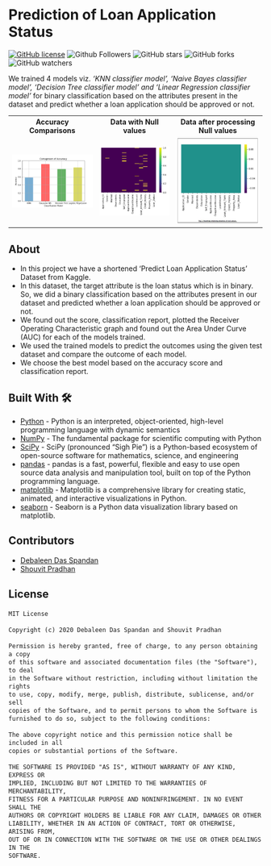 # Prediction of Loan Application Status

[![GitHub license](https://img.shields.io/badge/License-MIT-blue.svg)](LICENSE)
![Github Followers](https://img.shields.io/github/followers/the-it-weirdo?label=Follow&style=social)
![GitHub stars](https://img.shields.io/github/stars/the-it-weirdo/LoanApplicationStatusPrediction?style=social)
![GitHub forks](https://img.shields.io/github/forks/the-it-weirdo/LoanApplicationStatusPrediction?style=social)
![GitHub watchers](https://img.shields.io/github/watchers/the-it-weirdo/LoanApplicationStatusPrediction?style=social)


We trained 4 models viz. *‘KNN classifier model’, ‘Naive Bayes classifier model’, ‘Decision Tree classifier model’ and ‘Linear Regression classifier model’* for binary classification based on the attributes present in the dataset and predict whether a loan application should be approved or not.

<table style="width:100%">
  <tr>
    <th>Accuracy Comparisons</th>
    <th>Data with Null values</th>
    <th>Data after processing Null values</th>
  </tr>
  <tr>
    <td><img src="git_resources/accuracy.png"/></td>
    <td><img src="git_resources/heatmap_null.jpg"/></td>
    <td><img src="git_resources/null_removed_heatmap.jpg"/></td>
  </tr>
</table>

## About
- In this project we have a shortened ‘Predict Loan Application Status’ Dataset from Kaggle. 
- In this dataset, the target attribute is the loan status which is in binary. So, we did a binary classification based on the attributes present in our dataset and predicted whether a loan application should be approved or not. 
- We found out the score, classification report, plotted the Receiver Operating Characteristic graph and found out the Area Under Curve (AUC) for each of the models trained. 
- We used the trained models to predict the outcomes using the given test dataset and compare the outcome of each model. 
- We choose the best model based on the accuracy score and classification report.

## Built With 🛠
- [Python](https://www.python.org/) - Python is an interpreted, object-oriented, high-level programming language with dynamic semantics
- [NumPy](https://numpy.org/) - The fundamental package for scientific computing with Python
- [SciPy](https://www.scipy.org/) - SciPy (pronounced “Sigh Pie”) is a Python-based ecosystem of open-source software for mathematics, science, and engineering
- [pandas](https://pandas.pydata.org/) - pandas is a fast, powerful, flexible and easy to use open source data analysis and manipulation tool,
built on top of the Python programming language.
- [matplotlib](https://matplotlib.org/) - Matplotlib is a comprehensive library for creating static, animated, and interactive visualizations in Python.
- [seaborn](https://seaborn.pydata.org/) - Seaborn is a Python data visualization library based on matplotlib.




## Contributors
- [Debaleen Das Spandan](https://github.com/the-it-weirdo)
- [Shouvit Pradhan](https://github.com/shaw8wit)
   

## License
```
MIT License

Copyright (c) 2020 Debaleen Das Spandan and Shouvit Pradhan

Permission is hereby granted, free of charge, to any person obtaining a copy
of this software and associated documentation files (the "Software"), to deal
in the Software without restriction, including without limitation the rights
to use, copy, modify, merge, publish, distribute, sublicense, and/or sell
copies of the Software, and to permit persons to whom the Software is
furnished to do so, subject to the following conditions:

The above copyright notice and this permission notice shall be included in all
copies or substantial portions of the Software.

THE SOFTWARE IS PROVIDED "AS IS", WITHOUT WARRANTY OF ANY KIND, EXPRESS OR
IMPLIED, INCLUDING BUT NOT LIMITED TO THE WARRANTIES OF MERCHANTABILITY,
FITNESS FOR A PARTICULAR PURPOSE AND NONINFRINGEMENT. IN NO EVENT SHALL THE
AUTHORS OR COPYRIGHT HOLDERS BE LIABLE FOR ANY CLAIM, DAMAGES OR OTHER
LIABILITY, WHETHER IN AN ACTION OF CONTRACT, TORT OR OTHERWISE, ARISING FROM,
OUT OF OR IN CONNECTION WITH THE SOFTWARE OR THE USE OR OTHER DEALINGS IN THE
SOFTWARE.
```